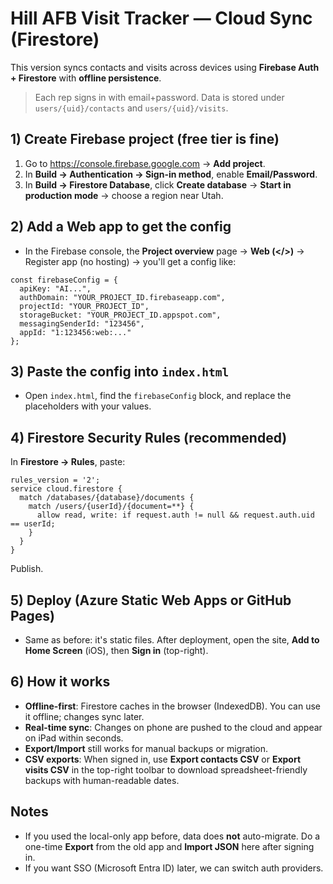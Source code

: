 
# Hill AFB Visit Tracker — Cloud Sync (Firestore)

This version syncs contacts and visits across devices using **Firebase Auth + Firestore** with **offline persistence**.
> Each rep signs in with email+password. Data is stored under `users/{uid}/contacts` and `users/{uid}/visits`.

## 1) Create Firebase project (free tier is fine)
1. Go to https://console.firebase.google.com → **Add project**.
2. In **Build → Authentication → Sign-in method**, enable **Email/Password**.
3. In **Build → Firestore Database**, click **Create database** → **Start in production mode** → choose a region near Utah.

## 2) Add a Web app to get the config
- In the Firebase console, the **Project overview** page → **Web (</>)** → Register app (no hosting) → you'll get a config like:
```
const firebaseConfig = {
  apiKey: "AI...",
  authDomain: "YOUR_PROJECT_ID.firebaseapp.com",
  projectId: "YOUR_PROJECT_ID",
  storageBucket: "YOUR_PROJECT_ID.appspot.com",
  messagingSenderId: "123456",
  appId: "1:123456:web:..."
};
```

## 3) Paste the config into `index.html`
- Open `index.html`, find the `firebaseConfig` block, and replace the placeholders with your values.

## 4) Firestore Security Rules (recommended)
In **Firestore → Rules**, paste:
```
rules_version = '2';
service cloud.firestore {
  match /databases/{database}/documents {
    match /users/{userId}/{document=**} {
      allow read, write: if request.auth != null && request.auth.uid == userId;
    }
  }
}
```
Publish.

## 5) Deploy (Azure Static Web Apps or GitHub Pages)
- Same as before: it's static files. After deployment, open the site, **Add to Home Screen** (iOS), then **Sign in** (top-right).

## 6) How it works
- **Offline-first**: Firestore caches in the browser (IndexedDB). You can use it offline; changes sync later.
- **Real-time sync**: Changes on phone are pushed to the cloud and appear on iPad within seconds.
- **Export/Import** still works for manual backups or migration.
- **CSV exports**: When signed in, use **Export contacts CSV** or **Export visits CSV** in the top-right toolbar to download spreadsheet-friendly backups with human-readable dates.

## Notes
- If you used the local-only app before, data does **not** auto-migrate. Do a one-time **Export** from the old app and **Import JSON** here after signing in.
- If you want SSO (Microsoft Entra ID) later, we can switch auth providers.
